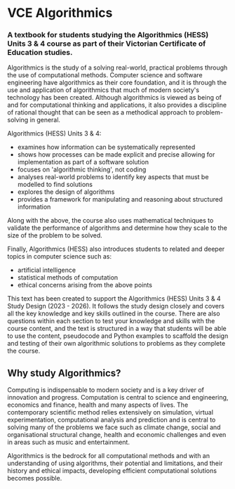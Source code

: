 # VCE Algorithmics

### A textbook for students studying the Algorithmics (HESS) Units 3 & 4 course as part of their Victorian Certificate of Education studies.

Algorithmics is the study of a solving real-world, practical problems through the use of computational methods. Computer science and software engineering have algorithmics as their core foundation, and it is through the use and application of algorithmics that much of modern society's technology has been created. Although algorithmics is viewed as being of and for computational thinking and applications, it also provides a discipline of rational thought that can be seen as a methodical approach to problem-solving in general.

Algorithmics (HESS) Units 3 & 4:
- examines how information can be systematically represented
- shows how processes can be made explicit and precise allowing for implementation as part of a software solution 
- focuses on 'algorithmic thinking', not coding
- analyses real-world problems to identify key aspects that must be modelled to find solutions
- explores the design of algorithms
- provides a framework for manipulating and reasoning about structured information

Along with the above, the course also uses mathematical techniques to validate the performance of algorithms and determine how they scale to the size of the problem to be solved.

Finally, Algorithmics (HESS) also introduces students to related and deeper topics in computer science such as:
- artificial intelligence
- statistical methods of computation
- ethical concerns arising from the above points

This text has been created to support the Algorithmics (HESS) Units 3 & 4 Study Design (2023 - 2026). It follows the study design closely and covers all the key knowledge and key skills outlined in the course. There are also questions within each section to test your knowledge and skills with the course content, and the text is structured in a way that students will be able to use the content, pseudocode and Python examples to scaffold the design and testing of their own algorithmic solutions to problems as they complete the course.

## Why study Algorithmics?
Computing is indispensable to modern society and is a key driver of innovation and progress. Computation is central to science and engineering, economics and finance, health and many aspects of lives. The contemporary scientific method relies extensively on simulation, virtual experimentation, computational analysis and prediction and is central to solving many of the problems we face such as climate change, social and organisational structural change, health and economic challenges and even in areas such as music and entertainment.

Algorithmics is the bedrock for all computational methods and with an understanding of using algorithms, their potential and limitations, and their history and ethical impacts, developing efficient computational solutions becomes possible.